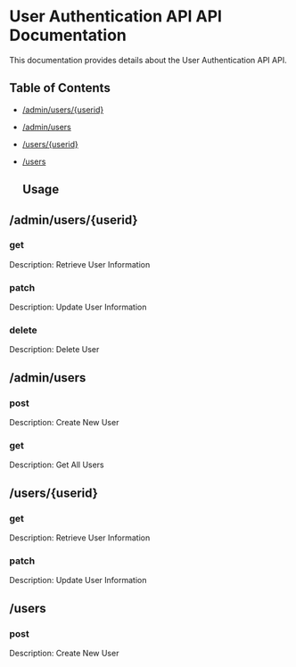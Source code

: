 
  # User Authentication API API Documentation

  This documentation provides details about the User Authentication API API.

  ## Table of Contents
  - [/admin/users/{userid}](#-admin-users-userid)
- [/admin/users](#-admin-users)
- [/users/{userid}](#-users-userid)
- [/users](#-users)

  ## Usage
  
## /admin/users/{userid}
### get

Description: Retrieve User Information

### patch

Description: Update User Information

### delete

Description: Delete User


## /admin/users
### post

Description: Create New User

### get

Description: Get All Users


## /users/{userid}
### get

Description: Retrieve User Information

### patch

Description: Update User Information


## /users
### post

Description: Create New User


  